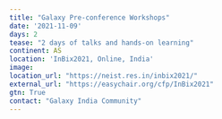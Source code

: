 ```yaml
---
title: "Galaxy Pre-conference Workshops" 
date: '2021-11-09'
days: 2
tease: "2 days of talks and hands-on learning"
continent: AS
location: 'InBix2021, Online, India'
image: 
location_url: "https://neist.res.in/inbix2021/"
external_url: "https://easychair.org/cfp/InBix2021"
gtn: True
contact: "Galaxy India Community"
---
```


